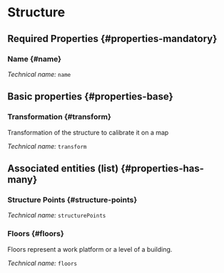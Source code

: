 # Structure
<!--- THIS FILE IS GENERATED PLEASE DO NOT EDIT IT DIRECTLY --->



<OH code="structure"/>




## Required Properties {#properties-mandatory}
    
### Name {#name}



*Technical name:* ```name```
<PH code="structure:name"/>

    


## Basic properties {#properties-base}
    
### Transformation {#transform}

Transformation of the structure to calibrate it on a map

*Technical name:* ```transform```
<PH code="structure:transform"/>

    



## Associated entities (list) {#properties-has-many}

###  Structure Points {#structure-points}



*Technical name:* ```structurePoints```
<PH code="structure:structurePoints"/>

### Floors {#floors}

Floors represent a work platform or a level of a building.

*Technical name:* ```floors```
<PH code="structure:floors"/>




